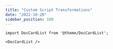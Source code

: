 ```yaml
---
title: "Custom Script Transformations"
date: "2022-10-20"
sidebar_position: 100
---
```


```mdx-code-block
import DocCardList from '@theme/DocCardList';

<DocCardList />
```